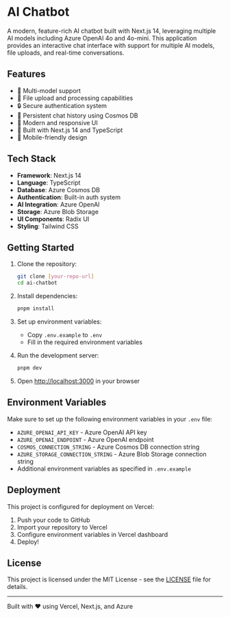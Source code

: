 # AI Chatbot

A modern, feature-rich AI chatbot built with Next.js 14, leveraging multiple AI models including Azure OpenAI 4o and 4o-mini. This application provides an interactive chat interface with support for multiple AI models, file uploads, and real-time conversations.

## Features

- 🤖 Multi-model support
- 📁 File upload and processing capabilities
- 🔒 Secure authentication system
- 💾 Persistent chat history using Cosmos DB
- 🎨 Modern and responsive UI
- 🚀 Built with Next.js 14 and TypeScript
- 📱 Mobile-friendly design

## Tech Stack

- **Framework**: Next.js 14
- **Language**: TypeScript
- **Database**: Azure Cosmos DB
- **Authentication**: Built-in auth system
- **AI Integration**: Azure OpenAI
- **Storage**: Azure Blob Storage
- **UI Components**: Radix UI
- **Styling**: Tailwind CSS

## Getting Started

1. Clone the repository:
   ```bash
   git clone [your-repo-url]
   cd ai-chatbot
   ```

2. Install dependencies:
   ```bash
   pnpm install
   ```

3. Set up environment variables:
   - Copy `.env.example` to `.env`
   - Fill in the required environment variables

4. Run the development server:
   ```bash
   pnpm dev
   ```

5. Open [http://localhost:3000](http://localhost:3000) in your browser

## Environment Variables

Make sure to set up the following environment variables in your `.env` file:

- `AZURE_OPENAI_API_KEY` - Azure OpenAI API key
- `AZURE_OPENAI_ENDPOINT` - Azure OpenAI endpoint
- `COSMOS_CONNECTION_STRING` - Azure Cosmos DB connection string
- `AZURE_STORAGE_CONNECTION_STRING` - Azure Blob Storage connection string
- Additional environment variables as specified in `.env.example`

## Deployment

This project is configured for deployment on Vercel:

1. Push your code to GitHub
2. Import your repository to Vercel
3. Configure environment variables in Vercel dashboard
4. Deploy!

## License

This project is licensed under the MIT License - see the [LICENSE](LICENSE) file for details.

---

Built with ❤️ using Vercel, Next.js, and Azure
